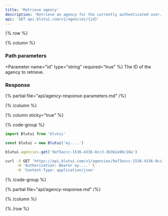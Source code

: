 ```yaml
---
title: 'Retrieve agency'
description: 'Retrieve an agency for the currently authenticated user.'
api: 'GET api.blutui.com/v1/agencies/{id}'
---
```


{% row %}

{% column %}
### Path parameters

<Parameter name="id" type="string" required="true" %}
The ID of the agency to retrieve.
</Parameter>

### Response

{% partial file="api/agency-response-parameters.md" /%}

{% /column %}

{% column sticky="true" %}

{% code-group %}

```ts {% process=false filename="Node.js" %}
import Blutui from 'blutui'

const blutui = new Blutui('ey....')

blutui.agencies.get('9af3accc-1536-4336-8cc3-3b3b2a96c18a')
```

```bash {% process=false filename="cURL" %}
curl -X GET 'https://api.blutui.com/v1/agencies/9af3accc-1536-4336-8cc3-3b3b2a96c18a' \
     -H 'Authorization: Bearer ey....' \
     -H 'Content-Type: application/json'
```

{% /code-group %}

{% partial file="api/agency-response.md" /%}

{% /column %}

{% /row %}
